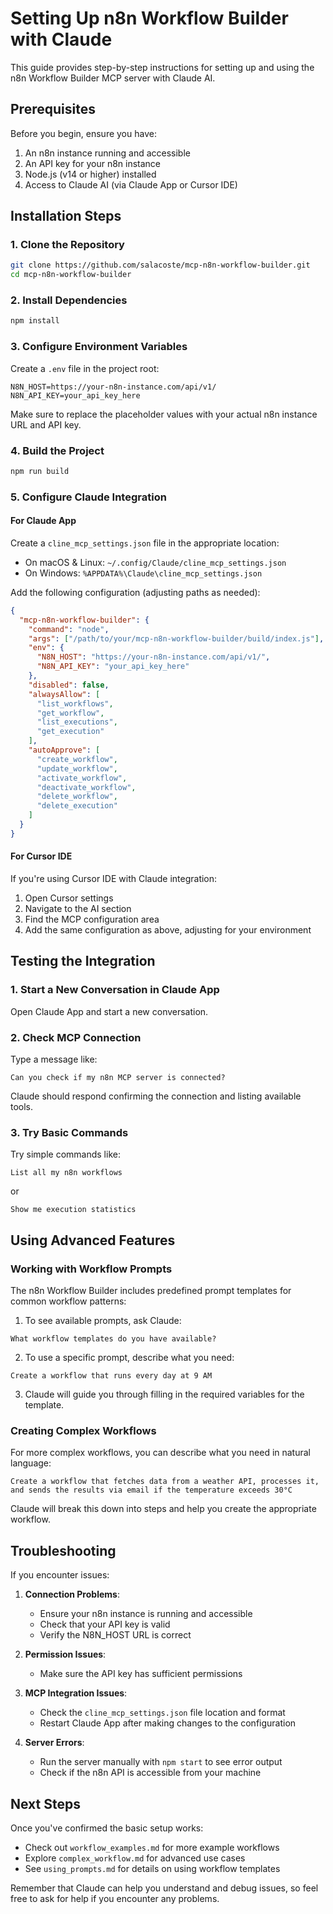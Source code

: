 # Setting Up n8n Workflow Builder with Claude

This guide provides step-by-step instructions for setting up and using the n8n Workflow Builder MCP server with Claude AI.

## Prerequisites

Before you begin, ensure you have:

1. An n8n instance running and accessible
2. An API key for your n8n instance
3. Node.js (v14 or higher) installed
4. Access to Claude AI (via Claude App or Cursor IDE)

## Installation Steps

### 1. Clone the Repository

```bash
git clone https://github.com/salacoste/mcp-n8n-workflow-builder.git
cd mcp-n8n-workflow-builder
```

### 2. Install Dependencies

```bash
npm install
```

### 3. Configure Environment Variables

Create a `.env` file in the project root:

```
N8N_HOST=https://your-n8n-instance.com/api/v1/
N8N_API_KEY=your_api_key_here
```

Make sure to replace the placeholder values with your actual n8n instance URL and API key.

### 4. Build the Project

```bash
npm run build
```

### 5. Configure Claude Integration

#### For Claude App

Create a `cline_mcp_settings.json` file in the appropriate location:

- On macOS & Linux: `~/.config/Claude/cline_mcp_settings.json`
- On Windows: `%APPDATA%\Claude\cline_mcp_settings.json`

Add the following configuration (adjusting paths as needed):

```json
{
  "mcp-n8n-workflow-builder": {
    "command": "node",
    "args": ["/path/to/your/mcp-n8n-workflow-builder/build/index.js"],
    "env": {
      "N8N_HOST": "https://your-n8n-instance.com/api/v1/",
      "N8N_API_KEY": "your_api_key_here"
    },
    "disabled": false,
    "alwaysAllow": [
      "list_workflows",
      "get_workflow",
      "list_executions",
      "get_execution"
    ],
    "autoApprove": [
      "create_workflow",
      "update_workflow",
      "activate_workflow",
      "deactivate_workflow",
      "delete_workflow",
      "delete_execution"
    ]
  }
}
```

#### For Cursor IDE

If you're using Cursor IDE with Claude integration:

1. Open Cursor settings
2. Navigate to the AI section
3. Find the MCP configuration area
4. Add the same configuration as above, adjusting for your environment

## Testing the Integration

### 1. Start a New Conversation in Claude App

Open Claude App and start a new conversation.

### 2. Check MCP Connection

Type a message like:

```
Can you check if my n8n MCP server is connected?
```

Claude should respond confirming the connection and listing available tools.

### 3. Try Basic Commands

Try simple commands like:

```
List all my n8n workflows
```

or

```
Show me execution statistics
```

## Using Advanced Features

### Working with Workflow Prompts

The n8n Workflow Builder includes predefined prompt templates for common workflow patterns:

1. To see available prompts, ask Claude:

```
What workflow templates do you have available?
```

2. To use a specific prompt, describe what you need:

```
Create a workflow that runs every day at 9 AM
```

3. Claude will guide you through filling in the required variables for the template.

### Creating Complex Workflows

For more complex workflows, you can describe what you need in natural language:

```
Create a workflow that fetches data from a weather API, processes it, and sends the results via email if the temperature exceeds 30°C
```

Claude will break this down into steps and help you create the appropriate workflow.

## Troubleshooting

If you encounter issues:

1. **Connection Problems**:
   - Ensure your n8n instance is running and accessible
   - Check that your API key is valid
   - Verify the N8N_HOST URL is correct

2. **Permission Issues**:
   - Make sure the API key has sufficient permissions

3. **MCP Integration Issues**:
   - Check the `cline_mcp_settings.json` file location and format
   - Restart Claude App after making changes to the configuration

4. **Server Errors**:
   - Run the server manually with `npm start` to see error output
   - Check if the n8n API is accessible from your machine

## Next Steps

Once you've confirmed the basic setup works:

- Check out `workflow_examples.md` for more example workflows
- Explore `complex_workflow.md` for advanced use cases
- See `using_prompts.md` for details on using workflow templates

Remember that Claude can help you understand and debug issues, so feel free to ask for help if you encounter any problems. 